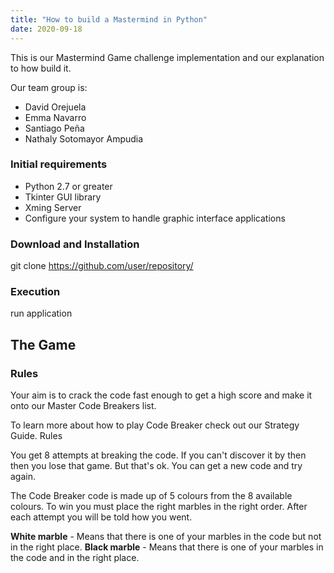 ```yaml
---
title: "How to build a Mastermind in Python"
date: 2020-09-18
---
```


This is our Mastermind Game challenge implementation and our explanation to how build it.

Our team group is:

  * David Orejuela
  * Emma Navarro
  * Santiago Peña
  * Nathaly Sotomayor Ampudia
  
### Initial requirements

  * Python 2.7 or greater
  * Tkinter GUI library
  * Xming Server
  * Configure your system to handle graphic interface applications  
 
### Download and Installation

  git clone https://github.com/user/repository/
  
### Execution

  run application
  
## The Game

### Rules

Your aim is to crack the code fast enough to get a high score and make it onto our Master Code Breakers list.

To learn more about how to play Code Breaker check out our Strategy Guide.
Rules

You get 8 attempts at breaking the code. If you can't discover it by then then you lose that game. But that's ok. You can get a new code and try again.

The Code Breaker code is made up of 5 colours from the 8 available colours. To win you must place the right marbles in the right order. After each attempt you will be told how you went.

**White marble** - Means that there is one of your marbles in the code but not in the right place.
**Black marble** - Means that there is one of your marbles in the code and in the right place.
